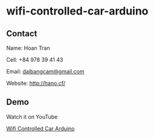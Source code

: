 # wifi-controlled-car-arduino
 
## Contact

Name: Hoan Tran

Cell: +84 978 39 41 43

Email: daibangcam@gmail.com

Website: http://hano.cf/

## Demo

Watch it on YouTube 

[Wifi Controlled Car Arduino](https://youtu.be/vD51J53NJ9A)